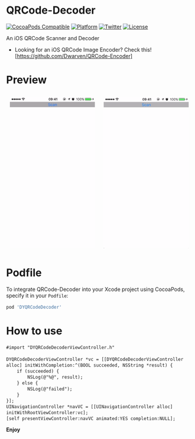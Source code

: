 # QRCode-Decoder

[![CocoaPods Compatible](https://img.shields.io/cocoapods/v/DYQRCodeDecoder.svg)](https://img.shields.io/cocoapods/v/DYQRCodeDecoder.svg)
[![Platform](https://img.shields.io/cocoapods/p/DYQRCodeDecoder.svg)](http://cocoadocs.org/docsets/DYQRCodeDecoder)
[![Twitter](https://img.shields.io/badge/twitter-@DwarvenYang-blue.svg)](http://twitter.com/DwarvenYang)
[![License](https://img.shields.io/github/license/Dwarven/QRCode-Encoder.svg)](https://img.shields.io/github/license/Dwarven/QRCode-Encoder)

An iOS QRCode Scanner and Decoder

 - Looking for an iOS QRCode Image Encoder? Check this! [https://github.com/Dwarven/QRCode-Encoder]

# Preview
<img src="https://raw.githubusercontent.com/Dwarven/QRCode-Decoder/master/FromCamera.gif" width="230" align="center" style="margin:10px">
<img src="https://raw.githubusercontent.com/Dwarven/QRCode-Decoder/master/FromImage.gif" width="230" align="center" style="margin:10px">

# Podfile
To integrate QRCode-Decoder into your Xcode project using CocoaPods, specify it in your `Podfile`:

```ruby
pod 'DYQRCodeDecoder'
```


# How to use

```obj-c
#import "DYQRCodeDecoderViewController.h"

DYQRCodeDecoderViewController *vc = [[DYQRCodeDecoderViewController alloc] initWithCompletion:^(BOOL succeeded, NSString *result) {
    if (succeeded) {
        NSLog(@"%@", result);
    } else {
        NSLog(@"failed");
    }
}];
UINavigationController *navVC = [[UINavigationController alloc] initWithRootViewController:vc];
[self presentViewController:navVC animated:YES completion:NULL];

```
**Enjoy**

